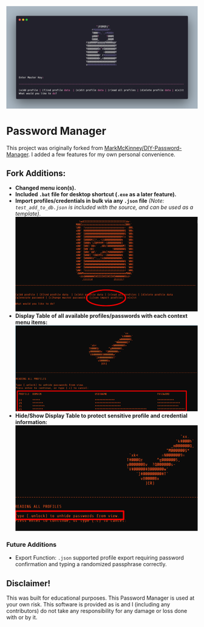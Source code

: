 ![DIY Password Manager Screenshot](menu_banner.png)

# Password Manager
This project was originally forked from [MarkMcKinney/DIY-Password-Manager](https://github.com/MarkMcKinney/DIY-Password-Manager).
I added a few features for my own personal convenience.

## Fork Additions:
- **Changed menu icon(s).**
- **Included `.bat` file for desktop shortcut (`.exe` as a later feature).**
- **Import profiles/credentials in bulk via any `.json` file** *(Note: `test_add_to_db.json` is included with the source, and can be used as a template)*.![JSON Import](menu_json.png)
- **Display Table of all available profiles/passwords with each context menu items:** ![Display Table](menu_hidden.png)
- **Hide/Show Display Table to protect sensitive profile and credential information:** ![Display Hidden](menu_unlock.png)

### Future Additions
- Export Function: `.json` supported profile export requiring password confirmation and typing a randomized passphrase correctly.

## Disclaimer!
This was built for educational purposes. This Password Manager is used at your own risk. This software is provided as is and I (including any contributors) do not take any responsibility for any damage or loss done with or by it.
